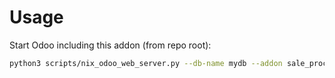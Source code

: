 # Usage

Start Odoo including this addon (from repo root):

```bash
python3 scripts/nix_odoo_web_server.py --db-name mydb --addon sale_procurement_customer
```
